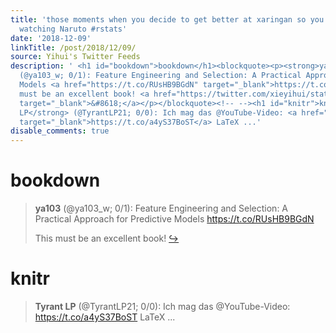 ```yaml
---
title: 'those moments when you decide to get better at xaringan so you spend an hour
  watching Naruto #rstats'
date: '2018-12-09'
linkTitle: /post/2018/12/09/
source: Yihui's Twitter Feeds
description: ' <h1 id="bookdown">bookdown</h1><blockquote><p><strong>ya103</strong>
  (@ya103_w; 0/1): Feature Engineering and Selection: A Practical Approach for Predictive
  Models <a href="https://t.co/RUsHB9BGdN" target="_blank">https://t.co/RUsHB9BGdN</a></p><p>This
  must be an excellent book! <a href="https://twitter.com/xieyihui/status/1071613880659468288"
  target="_blank">&#8618;</a></p></blockquote><!-- --><h1 id="knitr">knitr</h1><blockquote><p><strong>Tyrant
  LP</strong> (@TyrantLP21; 0/0): Ich mag das @YouTube-Video: <a href="https://t.co/a4yS37BoST"
  target="_blank">https://t.co/a4yS37BoST</a> LaTeX ...'
disable_comments: true
---
```

 <h1 id="bookdown">bookdown</h1><blockquote><p><strong>ya103</strong> (@ya103_w; 0/1): Feature Engineering and Selection: A Practical Approach for Predictive Models <a href="https://t.co/RUsHB9BGdN" target="_blank">https://t.co/RUsHB9BGdN</a></p><p>This must be an excellent book! <a href="https://twitter.com/xieyihui/status/1071613880659468288" target="_blank">&#8618;</a></p></blockquote><!-- --><h1 id="knitr">knitr</h1><blockquote><p><strong>Tyrant LP</strong> (@TyrantLP21; 0/0): Ich mag das @YouTube-Video: <a href="https://t.co/a4yS37BoST" target="_blank">https://t.co/a4yS37BoST</a> LaTeX ...